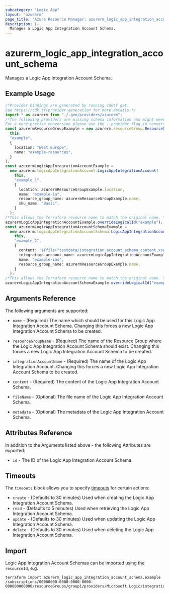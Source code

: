 ```yaml
---
subcategory: "Logic App"
layout: "azurerm"
page_title: "Azure Resource Manager: azurerm_logic_app_integration_account_schema"
description: |-
  Manages a Logic App Integration Account Schema.
---
```


# azurerm\_logic\_app\_integration\_account\_schema

Manages a Logic App Integration Account Schema.

## Example Usage

```typescript
/*Provider bindings are generated by running cdktf get.
See https://cdk.tf/provider-generation for more details.*/
import * as azurerm from "./.gen/providers/azurerm";
/*The following providers are missing schema information and might need manual adjustments to synthesize correctly: azurerm.
For a more precise conversion please use the --provider flag in convert.*/
const azurermResourceGroupExample = new azurerm.resourceGroup.ResourceGroup(
  this,
  "example",
  {
    location: "West Europe",
    name: "example-resources",
  }
);
const azurermLogicAppIntegrationAccountExample =
  new azurerm.logicAppIntegrationAccount.LogicAppIntegrationAccount(
    this,
    "example_1",
    {
      location: azurermResourceGroupExample.location,
      name: "example-ia",
      resource_group_name: azurermResourceGroupExample.name,
      sku_name: "Basic",
    }
  );
/*This allows the Terraform resource name to match the original name. You can remove the call if you don't need them to match.*/
azurermLogicAppIntegrationAccountExample.overrideLogicalId("example");
const azurermLogicAppIntegrationAccountSchemaExample =
  new azurerm.logicAppIntegrationAccountSchema.LogicAppIntegrationAccountSchema(
    this,
    "example_2",
    {
      content: '${file("testdata/integration_account_schema_content.xsd")}',
      integration_account_name: azurermLogicAppIntegrationAccountExample.name,
      name: "example-ias",
      resource_group_name: azurermResourceGroupExample.name,
    }
  );
/*This allows the Terraform resource name to match the original name. You can remove the call if you don't need them to match.*/
azurermLogicAppIntegrationAccountSchemaExample.overrideLogicalId("example");

```

## Arguments Reference

The following arguments are supported:

*   `name` - (Required) The name which should be used for this Logic App Integration Account Schema. Changing this forces a new Logic App Integration Account Schema to be created.

*   `resourceGroupName` - (Required) The name of the Resource Group where the Logic App Integration Account Schema should exist. Changing this forces a new Logic App Integration Account Schema to be created.

*   `integrationAccountName` - (Required) The name of the Logic App Integration Account. Changing this forces a new Logic App Integration Account Schema to be created.

*   `content` - (Required) The content of the Logic App Integration Account Schema.

*   `fileName` - (Optional) The file name of the Logic App Integration Account Schema.

*   `metadata` - (Optional) The metadata of the Logic App Integration Account Schema.

## Attributes Reference

In addition to the Arguments listed above - the following Attributes are exported:

* `id` - The ID of the Logic App Integration Account Schema.

## Timeouts

The `timeouts` block allows you to specify [timeouts](https://www.terraform.io/language/resources/syntax#operation-timeouts) for certain actions:

* `create` - (Defaults to 30 minutes) Used when creating the Logic App Integration Account Schema.
* `read` - (Defaults to 5 minutes) Used when retrieving the Logic App Integration Account Schema.
* `update` - (Defaults to 30 minutes) Used when updating the Logic App Integration Account Schema.
* `delete` - (Defaults to 30 minutes) Used when deleting the Logic App Integration Account Schema.

## Import

Logic App Integration Account Schemas can be imported using the `resourceId`, e.g.

```shell
terraform import azurerm_logic_app_integration_account_schema.example /subscriptions/00000000-0000-0000-0000-000000000000/resourceGroups/group1/providers/Microsoft.Logic/integrationAccounts/account1/schemas/schema1
```
